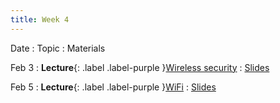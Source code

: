 ```yaml
---
title: Week 4
---
```


Date
: Topic
  : Materials

Feb 3
: **Lecture**{: .label .label-purple }[Wireless security](#)
  : [Slides](https://docs.google.com/presentation/d/1s6yCx8fOCENIABZvhitAH8GjLjirDYpgN_sT6pfigVo/edit?usp=sharing)

Feb 5
: **Lecture**{: .label .label-purple }[WiFi](#)
  : [Slides](#)

